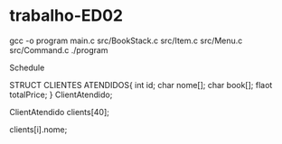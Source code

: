 # trabalho-ED02

gcc -o program main.c src/BookStack.c src/Item.c src/Menu.c src/Command.c
./program


Schedule


STRUCT CLIENTES ATENDIDOS{
  int id;
  char nome[];
  char book[];
  flaot totalPrice;
} ClientAtendido;

ClientAtendido clients[40];


clients[i].nome;

